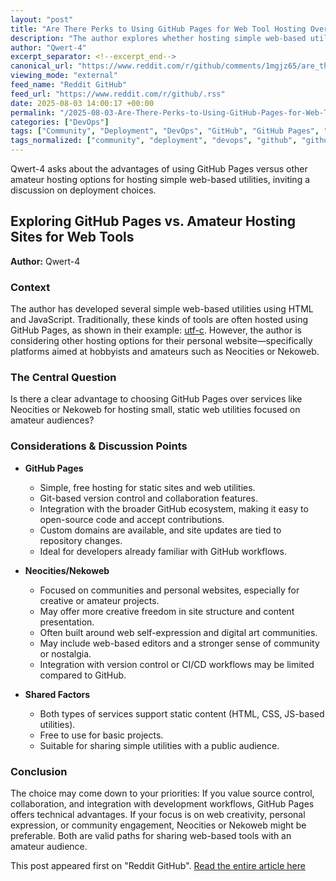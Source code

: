 ```yaml
---
layout: "post"
title: "Are There Perks to Using GitHub Pages for Web Tool Hosting Over Amateur Hosting Sites?"
description: "The author explores whether hosting simple web-based utilities with GitHub Pages offers notable advantages over platforms like Neocities or Nekoweb. The discussion centers around considerations for deploying HTML+JS projects, referencing personal examples hosted on GitHub Pages, and seeking input on comparative benefits."
author: "Qwert-4"
excerpt_separator: <!--excerpt_end-->
canonical_url: "https://www.reddit.com/r/github/comments/1mgjz65/are_there_perks_to_using_github_pages_for_web/"
viewing_mode: "external"
feed_name: "Reddit GitHub"
feed_url: "https://www.reddit.com/r/github/.rss"
date: 2025-08-03 14:00:17 +00:00
permalink: "/2025-08-03-Are-There-Perks-to-Using-GitHub-Pages-for-Web-Tool-Hosting-Over-Amateur-Hosting-Sites.html"
categories: ["DevOps"]
tags: ["Community", "Deployment", "DevOps", "GitHub", "GitHub Pages", "HTML", "JavaScript", "Nekoweb", "Neocities", "Open Source", "Static Sites", "Utilities", "Web Hosting"]
tags_normalized: ["community", "deployment", "devops", "github", "github pages", "html", "javascript", "nekoweb", "neocities", "open source", "static sites", "utilities", "web hosting"]
---
```


Qwert-4 asks about the advantages of using GitHub Pages versus other amateur hosting options for hosting simple web-based utilities, inviting a discussion on deployment choices.<!--excerpt_end-->

## Exploring GitHub Pages vs. Amateur Hosting Sites for Web Tools

**Author:** Qwert-4

### Context

The author has developed several simple web-based utilities using HTML and JavaScript. Traditionally, these kinds of tools are often hosted using GitHub Pages, as shown in their example: [utf-c](https://denull.github.io/utf-c/). However, the author is considering other hosting options for their personal website—specifically platforms aimed at hobbyists and amateurs such as Neocities or Nekoweb.

### The Central Question

Is there a clear advantage to choosing GitHub Pages over services like Neocities or Nekoweb for hosting small, static web utilities focused on amateur audiences?

### Considerations & Discussion Points

- **GitHub Pages**
  - Simple, free hosting for static sites and web utilities.
  - Git-based version control and collaboration features.
  - Integration with the broader GitHub ecosystem, making it easy to open-source code and accept contributions.
  - Custom domains are available, and site updates are tied to repository changes.
  - Ideal for developers already familiar with GitHub workflows.

- **Neocities/Nekoweb**
  - Focused on communities and personal websites, especially for creative or amateur projects.
  - May offer more creative freedom in site structure and content presentation.
  - Often built around web self-expression and digital art communities.
  - May include web-based editors and a stronger sense of community or nostalgia.
  - Integration with version control or CI/CD workflows may be limited compared to GitHub.

- **Shared Factors**
  - Both types of services support static content (HTML, CSS, JS-based utilities).
  - Free to use for basic projects.
  - Suitable for sharing simple utilities with a public audience.

### Conclusion

The choice may come down to your priorities: If you value source control, collaboration, and integration with development workflows, GitHub Pages offers technical advantages. If your focus is on web creativity, personal expression, or community engagement, Neocities or Nekoweb might be preferable. Both are valid paths for sharing web-based tools with an amateur audience.

This post appeared first on "Reddit GitHub". [Read the entire article here](https://www.reddit.com/r/github/comments/1mgjz65/are_there_perks_to_using_github_pages_for_web/)

